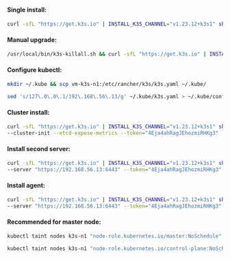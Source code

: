 #### Single install:
```bash
curl -sfL "https://get.k3s.io" | INSTALL_K3S_CHANNEL="v1.23.12+k3s1" sh -
```

#### Manual upgrade:
```bash
/usr/local/bin/k3s-killall.sh && curl -sfL "https://get.k3s.io" | INSTALL_K3S_CHANNEL="latest" sh -
```

#### Configure kubectl:
```bash
mkdir ~/.kube && scp vm-k3s-n1:/etc/rancher/k3s/k3s.yaml ~/.kube/
```
```bash
sed 's/127\.0\.0\.1/192\.168\.56\.13/g' ~/.kube/k3s.yaml > ~/.kube/config
```

#### Cluster install:
```bash
curl -sfL "https://get.k3s.io" | INSTALL_K3S_CHANNEL="v1.23.12+k3s1" sh -s - server \
--cluster-init --etcd-expose-metrics --token="4Eja4ahRagJEhozmiRHKg3"
```

#### Install second server:
```bash
curl -sfL "https://get.k3s.io" | INSTALL_K3S_CHANNEL="v1.23.12+k3s1" sh -s - server \
--server "https://192.168.56.13:6443" --token="4Eja4ahRagJEhozmiRHKg3"
```

#### Install agent:
```bash
curl -sfL "https://get.k3s.io" | INSTALL_K3S_CHANNEL="v1.23.12+k3s1" sh -s - agent \
--server "https://192.168.56.13:6443" --token="4Eja4ahRagJEhozmiRHKg3" --node-label "node.k3s.io/agent=true"
```

#### Recommended for master node:
```bash
kubectl taint nodes k3s-n1 "node-role.kubernetes.io/master:NoSchedule"
```
```bash
kubectl taint nodes k3s-n1 "node-role.kubernetes.io/control-plane:NoSchedule"
```
